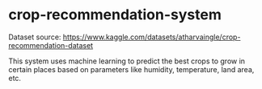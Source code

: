 # crop-recommendation-system

Dataset source: https://www.kaggle.com/datasets/atharvaingle/crop-recommendation-dataset

This system uses machine learning to predict the best crops to grow in certain places based on parameters like humidity, temperature, land area, etc. 
